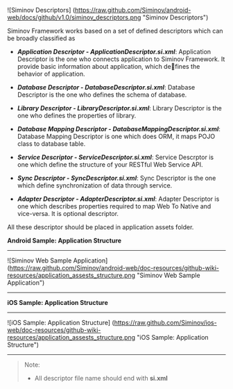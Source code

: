 ![Siminov Descriptors] (https://raw.github.com/Siminov/android-web/docs/github/v1.0/siminov_descriptors.png "Siminov Descriptors")

Siminov Framework works based on a set of defined descriptors which can be broadly classified as

- _**Application Descriptor - ApplicationDescriptor.si.xml**_: Application Descriptor is the one who connects application to Siminov Framework. It provide basic information about application, which defines the behavior of application.

- _**Database Descriptor - DatabaseDescriptor.si.xml**_: Database Descriptor is the one who defines the schema of database.

- _**Library Descriptor - LibraryDescriptor.si.xml**_: Library Descriptor is the one who defines the properties of library.

- _**Database Mapping Descriptor - DatabaseMappingDescriptor.si.xml**_: Database Mapping Descriptor is one which does ORM, it maps POJO class to database table.

- _**Service Descriptor - ServiceDescriptor.si.xml**_: Service Descrptor is one which define the structure of your RESTful Web Service API.

- _**Sync Descriptor - SyncDescriptor.si.xml**_: Sync Descriptor is the one which define synchronization of data through service.

- _**Adapter Descriptor - AdapterDescriptor.si.xml**_: Adapter Descriptor is one which describes properties required to map Web To Native and vice-versa. It is optional descriptor.

All these descriptor should be placed in application assets folder.

**Android Sample: Application Structure**
***

![Siminov Web Sample Application] (https://raw.github.com/Siminov/android-web/doc-resources/github-wiki-resources/application_assests_structure.png "Siminov Web Sample Application")

***

**iOS Sample: Application Structure**
***

![iOS Sample: Application Structure] (https://raw.github.com/Siminov/ios-web/doc-resources/github-wiki-resources/application_assests_structure.png "iOS Sample: Application Structure")

***


> Note:
>
> - All descriptor file name should end with **si.xml**